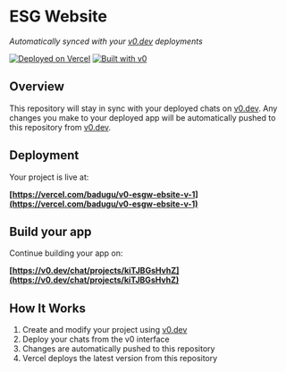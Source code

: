 # ESG Website

*Automatically synced with your [v0.dev](https://v0.dev) deployments*

[![Deployed on Vercel](https://img.shields.io/badge/Deployed%20on-Vercel-black?style=for-the-badge&logo=vercel)](https://vercel.com/badugu/v0-esgw-ebsite-v-1)
[![Built with v0](https://img.shields.io/badge/Built%20with-v0.dev-black?style=for-the-badge)](https://v0.dev/chat/projects/kiTJBGsHvhZ)

## Overview

This repository will stay in sync with your deployed chats on [v0.dev](https://v0.dev).
Any changes you make to your deployed app will be automatically pushed to this repository from [v0.dev](https://v0.dev).

## Deployment

Your project is live at:

**[https://vercel.com/badugu/v0-esgw-ebsite-v-1](https://vercel.com/badugu/v0-esgw-ebsite-v-1)**

## Build your app

Continue building your app on:

**[https://v0.dev/chat/projects/kiTJBGsHvhZ](https://v0.dev/chat/projects/kiTJBGsHvhZ)**

## How It Works

1. Create and modify your project using [v0.dev](https://v0.dev)
2. Deploy your chats from the v0 interface
3. Changes are automatically pushed to this repository
4. Vercel deploys the latest version from this repository
